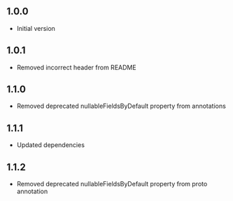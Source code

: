 ## 1.0.0

- Initial version

## 1.0.1

- Removed incorrect header from README

## 1.1.0

- Removed deprecated nullableFieldsByDefault property from annotations

## 1.1.1

- Updated dependencies

## 1.1.2

- Removed deprecated nullableFieldsByDefault property from proto annotation

